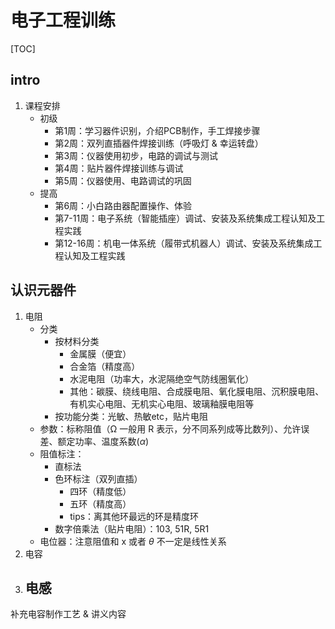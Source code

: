 # 电子工程训练

[TOC]

## intro

1. 课程安排
    - 初级
        - 第1周：学习器件识别，介绍PCB制作，手工焊接步骤
        - 第2周：双列直插器件焊接训练（呼吸灯 & 幸运转盘）
        - 第3周：仪器使用初步，电路的调试与测试
        - 第4周：贴片器件焊接训练与调试
        - 第5周：仪器使用、电路调试的巩固
    - 提高
        - 第6周：小白路由器配置操作、体验
        - 第7-11周：电子系统（智能插座）调试、安装及系统集成工程认知及工程实践
        - 第12-16周：机电一体系统（履带式机器人）调试、安装及系统集成工程认知及工程实践

## 认识元器件

1. 电阻
    - 分类
        - 按材料分类
            - 金属膜（便宜）
            - 合金箔（精度高）
            - 水泥电阻（功率大，水泥隔绝空气防线圈氧化）
            - 其他：碳膜、绕线电阻、合成膜电阻、氧化膜电阻、沉积膜电阻、有机实心电阻、无机实心电阻、玻璃釉膜电阻等
        - 按功能分类：光敏、热敏etc，贴片电阻
    - 参数：标称阻值（Ω 一般用 R 表示，分不同系列成等比数列）、允许误差、额定功率、温度系数($\alpha$)
    - 阻值标注：
        - 直标法
        - 色环标注（双列直插）
            - 四环（精度低）
            - 五环（精度高）
            - tips：离其他环最远的环是精度环
        - 数字倍乘法（贴片电阻）：103, 51R, 5R1
    - 电位器：注意阻值和 x 或者 $\theta$ 不一定是线性关系
2. 电容
3. 电感
    -

补充电容制作工艺 & 讲义内容